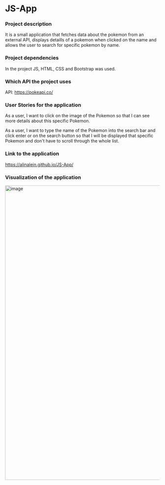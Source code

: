 # JS-App
 
### Project description
It is a small application that fetches data about the pokemon from an external API, displays detaills of a pokemon when clicked on the name and allows the user to search for specific pokemon by name.

### Project dependencies
In the project JS, HTML, CSS and Bootstrap was used.

### Which API the project uses
API: https://pokeapi.co/

### User Stories for the application
As a user, I want to click on the image of the Pokemon so that I can see more details about this specific Pokemon.

As a user, I want to type the name of the Pokemon into the search bar and click enter or on the search button so that I will be displayed that specific Pokemon and don't have to scroll through the whole list.

### Link to the application
https://alinalein.github.io/JS-App/

### Visualization of the application
<img width="956" alt="image" src="https://github.com/alinalein/JS-App/assets/111589183/d0f5a711-62b4-4218-8146-c27dce3a51e1">

